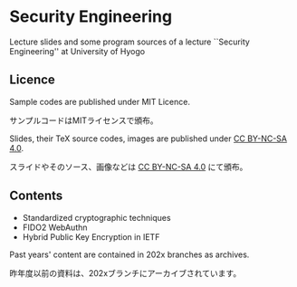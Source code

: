 # Security Engineering

Lecture slides and some program sources of a lecture ``Security Engineering'' at University of Hyogo

## Licence

Sample codes are published under MIT Licence.

サンプルコードはMITライセンスで頒布。

Slides, their TeX source codes, images are published under [CC BY-NC-SA 4.0](https://creativecommons.org/licenses/by-nc-sa/4.0/legalcode).

スライドやそのソース、画像などは [CC BY-NC-SA 4.0](https://creativecommons.org/licenses/by-nc-sa/4.0/legalcode) にて頒布。

## Contents

- Standardized cryptographic techniques
- FIDO2 WebAuthn
- Hybrid Public Key Encryption in IETF

Past years' content are contained in 202x branches as archives.

昨年度以前の資料は、202xブランチにアーカイブされています。
